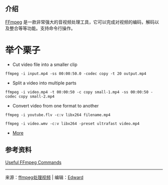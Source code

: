 
## 介绍

[FFmpeg](https://www.ffmpeg.org/download.html) 是一款非常强大的音视频处理工具，它可以完成对视频的编码，解码以及整合等等功能。支持命令行操作。

# 举个栗子
* Cut video file into a smaller clip

`ffmpeg -i input.mp4 -ss 00:00:50.0 -codec copy -t 20 output.mp4`
* Split a video into multiple parts

`ffmpeg -i video.mp4 -t 00:00:50 -c copy small-1.mp4 -ss 00:00:50 -codec copy small-2.mp4`

* Convert video from one format to another

`ffmpeg -i youtube.flv -c:v libx264 filename.mp4`

`ffmpeg -i video.wmv -c:v libx264 -preset ultrafast video.mp4`

* [More](https://www.labnol.org/internet/useful-ffmpeg-commands/28490/)

## 参考资料

[Useful FFmpeg Commands](https://www.labnol.org/internet/useful-ffmpeg-commands/28490/)

---

来源：[ffmpeg处理视频](https://github.com/ivonzhang/my-fed-essay/wiki/FFmpeg%E5%A4%84%E7%90%86%E8%A7%86%E9%A2%91) | 
编辑：[Edward](https://github.com/crazybber) 
